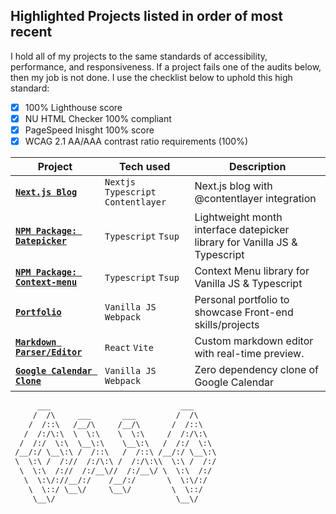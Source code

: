 ## Highlighted Projects listed in order of most recent

I hold all of my projects to the same standards of accessibility, performance, and responsiveness. If a project fails one of the audits below, then my job is not done. I use the checklist below to uphold this high standard:

* [x] 100% Lighthouse score
* [x] NU HTML Checker 100% compliant
* [x] PageSpeed Inisght 100% score
* [x] WCAG 2.1 AA/AAA contrast ratio requirements (100%)

| Project | Tech used | Description |
| ------- | --------- | ----------- |
| [**`Next.js Blog`**](https://github.com/chaseottofy/nextjs-blog) | `Nextjs`  `Typescript`  `Contentlayer` | Next.js blog with @contentlayer integration |
| [**`NPM Package: Datepicker`**](https://www.npmjs.com/package/monthpicker-lite-js) | `Typescript` `Tsup` | Lightweight month interface datepicker library for Vanilla JS & Typescript |
| [**`NPM Package: Context-menu`**](https://www.npmjs.com/package/tiny-context-menu-js) | `Typescript` `Tsup` | Context Menu library for Vanilla JS & Typescript |
| [**`Portfolio`**](https://github.com/chaseottofy/Portfolio) | `Vanilla JS` `Webpack` | Personal portfolio to showcase Front-end skills/projects |
| [**`Markdown Parser/Editor`**](https://github.com/chaseottofy/react-lite-markdown) | `React` `Vite` | Custom markdown editor with real-time preview. |
| [**`Google Calendar Clone`**](https://github.com/chaseottofy/google-calendar-clone-vanilla) | `Vanilla JS` `Webpack` | Zero dependency clone of Google Calendar |

```txt
      ___                             ___     
     /  /\     ___       ___         /  /\    
    /  /::\   /__/\     /__/\       /  /::\   
   /  /:/\:\  \  \:\    \  \:\     /  /:/\:\  
  /  /:/  \:\  \__\:\    \__\:\   /  /:/  \:\ 
 /__/:/ \__\:\ /  /::\   /  /::\ /__/:/ \__\:\
 \  \:\ /  /://  /:/\:\ /  /:/\:\\  \:\ /  /:/
  \  \:\  /://  /:/__\//  /:/__\/ \  \:\  /:/ 
   \  \:\/://__/:/    /__/:/       \  \:\/:/  
    \  \::/ \__\/     \__\/         \  \::/   
     \__\/                           \__\/   
```
